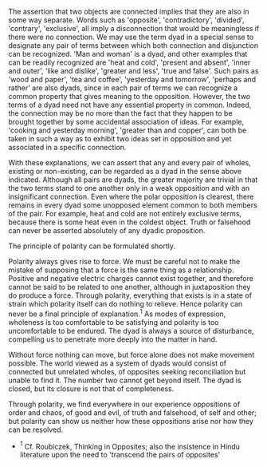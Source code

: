 The assertion that two objects are connected implies that they are also in some way separate. Words such as 'opposite', 'contradictory', 'divided', 'contrary', 'exclusive', all imply a disconnection that would be meaningless if there were no connection. We may use the term dyad in a special sense to designate any pair of terms between which both connection and disjunction can be recognized. 'Man and woman' is a dyad, and other examples that can be readily recognized are 'heat and cold', 'present and absent', 'inner and outer', 'like and dislike', 'greater and less', 'true and false'. Such pairs as 'wood and paper', 'tea and coffee', 'yesterday and tomorrow', 'perhaps and rather' are also dyads, since in each pair of terms we can recognize a common property that gives meaning to the opposition. However, the two terms of a dyad need not have any essential property in common. Indeed, the connection may be no more than the fact that they happen to be brought together by some accidental association of ideas. For example, 'cooking and yesterday morning', 'greater than and copper', can both be taken in such a way as to exhibit two ideas set in opposition and yet associated in a specific connection.

With these explanations, we can assert that any and every pair of wholes, existing or non-existing, can be regarded as a dyad in the sense above indicated. Although all pairs are dyads, the greater majority are trivial in that the two terms stand to one another only in a weak opposition and with an insignificant connection. Even where the polar opposition is clearest, there remains in every dyad some unopposed element common to both members of the pair. For example, heat and cold are not entirely exclusive terms, because there is some heat even in the coldest object. Truth or falsehood can never be asserted absolutely of any dyadic proposition.

The principle of polarity can be formulated shortly. 

Polarity always gives rise to force. We must be careful not to make the mistake of supposing that a force is the same thing as a relationship. Positive and negative electric charges cannot exist together, and therefore cannot be said to be related to one another, although in juxtaposition they do produce a force. Through polarity, everything that exists is in a state of strain which polarity itself can do nothing to relieve. Hence polarity can never be a final principle of explanation.$^1$ As modes of expression, wholeness is too comfortable to be satisfying and polarity is too uncomfortable to be endured. The dyad is always a source of disturbance, compelling us to penetrate more deeply into the matter in hand.

Without force nothing can move, but force alone does not make movement possible. The world viewed as a system of dyads would consist of connected but unrelated wholes, of opposites seeking reconciliation but unable to find it. The number two cannot get beyond itself. The dyad is closed, but its closure is not that of completeness.

Through polarity, we find everywhere in our experience oppositions of order and chaos, of good and evil, of truth and falsehood, of self and other; but polarity can show us neither how these oppositions arise nor how they can be resolved.

- $^1$ Cf. Roubiczek, Thinking in Opposites; also the insistence in Hindu literature upon the need to 'transcend the pairs of opposites'
